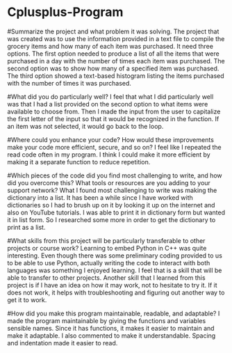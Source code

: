 # Cplusplus-Program

#Summarize the project and what problem it was solving.
  The project that was created was to use the information provided in a text file to compile the grocery items and how many of each item was purchased.  It need three options.  The first option needed to produce a list of all the items that were purchased in a day with the number of times each item was purchased.  The second option was to show how many of a specified item was purchased.  The third option showed a text-based histogram listing the items purchased with the number of times it was purchased.
  
#What did you do particularly well?
  I feel that what I did particularly well was that I had a list provided on the second option to what items were available to choose from.  Then I made the input from the user to capitalize the first letter of the input so that it would be recognized in the function.  If an item was not selected, it would go back to the loop.
  
#Where could you enhance your code? How would these improvements make your code more efficient, secure, and so on?
  I feel like I repeated the read code often in my program.  I think I could make it more efficient by making it a separate function to reduce repetition.
  
#Which pieces of the code did you find most challenging to write, and how did you overcome this? What tools or resources are you adding to your support network?
  What I found most challenging to write was making the dictionary into a list.  It has been a while since I have worked with dictionaries so I had to brush up on it by looking it up on the internet and also on YouTube tutorials.  I was able to print it in dictionary form but wanted it in list form.  So I researched some more in order to get the dictionary to print as a list.  
  
#What skills from this project will be particularly transferable to other projects or course work?
  Learning to embed Python in C++ was quite interesting.  Even though there was some preliminary coding provided to us to be able to use Python, actually writing the code to interact with both languages was something I enjoyed learning.  I feel that is a skill that will be able to transfer to other projects.  Another skill that I learned from this project is if I have an idea on how it may work, not to hesitate to try it.  If it does not work, it helps with troubleshooting and figuring out another way to get it to work.
  
#How did you make this program maintainable, readable, and adaptable?
  I made the program maintainable by giving the functions and variables sensible names. Since it has functions, it makes it easier to maintain and make it adaptable.  I also commented to make it understandable.  Spacing and indentation made it easier to read.
